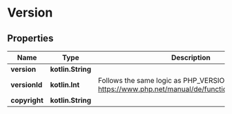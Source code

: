 
# Version

## Properties
Name | Type | Description | Notes
------------ | ------------- | ------------- | -------------
**version** | **kotlin.String** |  |  [optional]
**versionId** | **kotlin.Int** | Follows the same logic as PHP_VERSION_ID, see https://www.php.net/manual/de/function.phpversion.php |  [optional]
**copyright** | **kotlin.String** |  |  [optional]



